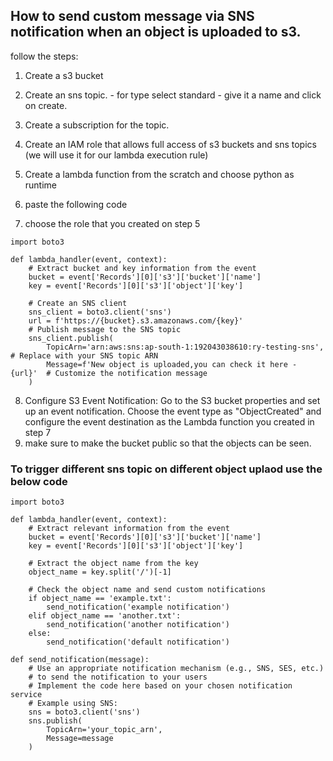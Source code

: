 ## How to send custom message via SNS notification when an object is uploaded to s3.

follow the steps:

1. Create a s3 bucket
2. Create an sns topic.
          - for type select standard 
          - give it a name and click on create.

3. Create a subscription for the topic.
4. Create an IAM role that allows full access of s3 buckets and sns topics (we will use it for our lambda execution rule)
5. Create a lambda function from the scratch and choose python as runtime
6. paste the following code
7. choose the role that you created on step 5 
```
import boto3

def lambda_handler(event, context):
    # Extract bucket and key information from the event
    bucket = event['Records'][0]['s3']['bucket']['name']
    key = event['Records'][0]['s3']['object']['key']
    
    # Create an SNS client
    sns_client = boto3.client('sns')
    url = f'https://{bucket}.s3.amazonaws.com/{key}'
    # Publish message to the SNS topic
    sns_client.publish(
        TopicArn='arn:aws:sns:ap-south-1:192043038610:ry-testing-sns',  # Replace with your SNS topic ARN
        Message=f'New object is uploaded,you can check it here - {url}'  # Customize the notification message
    )

```

8. Configure S3 Event Notification: Go to the S3 bucket properties and set up an event notification. Choose the event type as "ObjectCreated" and configure the event destination as the Lambda function you created in step 7
9. make sure to make the bucket public so that the objects can be seen.


### To trigger different sns topic on different object uplaod use the below code
```
import boto3

def lambda_handler(event, context):
    # Extract relevant information from the event
    bucket = event['Records'][0]['s3']['bucket']['name']
    key = event['Records'][0]['s3']['object']['key']
    
    # Extract the object name from the key
    object_name = key.split('/')[-1]
    
    # Check the object name and send custom notifications
    if object_name == 'example.txt':
        send_notification('example notification')
    elif object_name == 'another.txt':
        send_notification('another notification')
    else:
        send_notification('default notification')

def send_notification(message):
    # Use an appropriate notification mechanism (e.g., SNS, SES, etc.)
    # to send the notification to your users
    # Implement the code here based on your chosen notification service
    # Example using SNS:
    sns = boto3.client('sns')
    sns.publish(
        TopicArn='your_topic_arn',
        Message=message
    )



```
